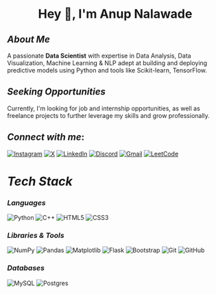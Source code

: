 <h1 align="center">Hey 👋, I'm Anup Nalawade</h1>

## *About Me*
A passionate **Data Scientist** with expertise in Data Analysis, Data Visualization, Machine Learning & NLP adept at building and deploying predictive models using Python and tools like Scikit-learn, TensorFlow.<br>
## *Seeking Opportunities*<br>
Currently, I'm looking for job and internship opportunities, as well as freelance projects to further leverage my skills and grow professionally.

## *Connect with me*:
[![Instagram](https://img.shields.io/badge/Instagram-%23E4405F.svg?style=for-the-badge&logo=Instagram&logoColor=white)](https://www.instagram.com/anupp.7/) [![X](https://img.shields.io/badge/X-%23000000.svg?style=for-the-badge&logo=X&logoColor=white)](https://x.com/AnupNalawade) [![LinkedIn](https://img.shields.io/badge/LinkedIn-%230077B5.svg?style=for-the-badge&logo=linkedin&logoColor=white)](https://www.linkedin.com/in/anupnalawade/) [![Discord](https://img.shields.io/badge/Discord-%235865F2.svg?style=for-the-badge&logo=discord&logoColor=white)](https://discord.com/channels/@anupnalawade) [![Gmail](https://img.shields.io/badge/Gmail-D14836?style=for-the-badge&logo=gmail&logoColor=white)](anupnalawadee@gmail.com) [![LeetCode](https://img.shields.io/badge/LeetCode-000000?style=for-the-badge&logo=LeetCode&logoColor=#d16c06)](https://leetcode.com/u/annup7/)

# *Tech Stack*

### *Languages*
![Python](https://img.shields.io/badge/Python-3776AB?style=for-the-badge&logo=python&logoColor=fff) ![C++](https://img.shields.io/badge/C++-%2300599C.svg?style=for-the-badge&logo=c%2B%2B&logoColor=white) ![HTML5](https://img.shields.io/badge/HTML-%23E34F26.svg?style=for-the-badge&logo=html5&logoColor=white) ![CSS3](https://img.shields.io/badge/CSS-1572B6?style=for-the-badge&logo=css3&logoColor=fff)


### *Libraries & Tools*
![NumPy](https://img.shields.io/badge/NumPy-4DABCF?style=for-the-badge&logo=numpy&logoColor=fff) ![Pandas](https://img.shields.io/badge/Pandas-150458?style=for-the-badge&logo=pandas&logoColor=fff) ![Matplotlib](https://custom-icon-badges.demolab.com/badge/Matplotlib-71D291?style=for-the-badge&logo=matplotlib&logoColor=fff) ![Flask](https://img.shields.io/badge/Flask-000?style=for-the-badge&logo=flask&logoColor=fff) ![Bootstrap](https://img.shields.io/badge/Bootstrap-7952B3?style=for-the-badge&logo=bootstrap&logoColor=fff) ![Git](https://img.shields.io/badge/Git-F05032?style=for-the-badge&logo=git&logoColor=fff) ![GitHub](https://img.shields.io/badge/GitHub-%23121011.svg?style=for-the-badge&logo=github&logoColor=white)

### *Databases*
![MySQL](https://img.shields.io/badge/MySQL-4479A1?style=for-the-badge&logo=mysql&logoColor=fff) ![Postgres](https://img.shields.io/badge/Postgres-%23316192.svg?style=for-the-badge&logo=postgresql&logoColor=white)
